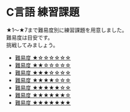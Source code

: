 # C言語 練習課題

★1〜★7まで難易度別に練習課題を用意しました。<br>
難易度は目安です。<br>
挑戦してみましょう。  

* [難易度 ★☆☆☆☆☆☆](contents/c_exercise1.md)
* [難易度 ★★☆☆☆☆☆](contents/c_exercise2.md)
* [難易度 ★★★☆☆☆☆](contents/c_exercise3.md)
* [難易度 ★★★★☆☆☆](contents/c_exercise4.md)
* [難易度 ★★★★★☆☆](contents/c_exercise5.md)
* [難易度 ★★★★★★☆](contents/c_exercise6.md)
* [難易度 ★★★★★★★](contents/c_exercise7.md)

